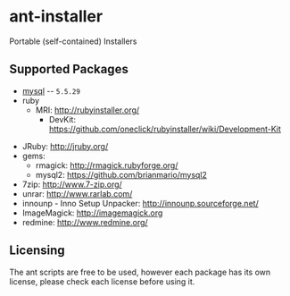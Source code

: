 ant-installer
=============

Portable (self-contained) Installers

Supported Packages
-------
* [mysql](http://www.mysql.com/) -- `5.5.29`
* ruby
  - MRI: http://rubyinstaller.org/
    - DevKit: https://github.com/oneclick/rubyinstaller/wiki/Development-Kit
 - JRuby: http://jruby.org/
 - gems:
   - rmagick: http://rmagick.rubyforge.org/
   - mysql2: https://github.com/brianmario/mysql2
  - 7zip: http://www.7-zip.org/
  - unrar: http://www.rarlab.com/
  - innounp - Inno Setup Unpacker: http://innounp.sourceforge.net/
  - ImageMagick: http://imagemagick.org
  - redmine: http://www.redmine.org/

Licensing
-------
The ant scripts are free to be used, however each package has its own license, please check each license before using it. 